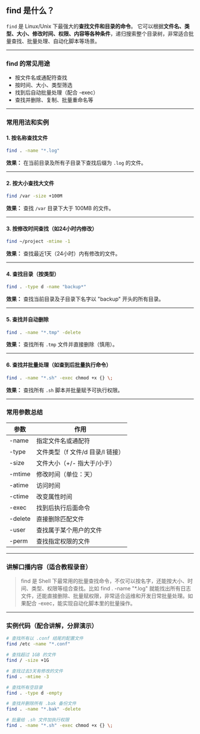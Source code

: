 ## find 是什么？

`find` 是 Linux/Unix 下最强大的**查找文件和目录的命令**。
它可以根据**文件名、类型、大小、修改时间、权限、内容等各种条件**，递归搜索整个目录树，非常适合批量查找、批量处理、自动化脚本等场景。

---

### find 的常见用途

* 按文件名或通配符查找
* 按时间、大小、类型筛选
* 找到后自动批量处理（配合 -exec）
* 查找并删除、复制、批量重命名等

---

### 常用用法和实例

#### 1. 按名称查找文件

```bash
find . -name "*.log"
```

**效果：**
在当前目录及所有子目录下查找后缀为 `.log` 的文件。

---

#### 2. 按大小查找大文件

```bash
find /var -size +100M
```

**效果：**
查找 `/var` 目录下大于 100MB 的文件。

---

#### 3. 按修改时间查找（如24小时内修改）

```bash
find ~/project -mtime -1
```

**效果：**
查找最近1天（24小时）内有修改的文件。

---

#### 4. 查找目录（按类型）

```bash
find . -type d -name "backup*"
```

**效果：**
查找当前目录及子目录下名字以 "backup" 开头的所有目录。

---

#### 5. 查找并自动删除

```bash
find . -name "*.tmp" -delete
```

**效果：**
查找所有 `.tmp` 文件并直接删除（慎用）。

---

#### 6. 查找并批量处理（如查到后批量执行命令）

```bash
find . -name "*.sh" -exec chmod +x {} \;
```

**效果：**
查找所有 `.sh` 脚本并批量赋予可执行权限。

---

### 常用参数总结

| 参数      | 作用                   |
| ------- | -------------------- |
| -name   | 指定文件名或通配符            |
| -type   | 文件类型（f 文件/d 目录/l 链接） |
| -size   | 文件大小（+/- 指大于/小于）     |
| -mtime  | 修改时间（单位：天）           |
| -atime  | 访问时间                 |
| -ctime  | 改变属性时间               |
| -exec   | 找到后执行后面命令            |
| -delete | 直接删除匹配文件             |
| -user   | 查找属于某个用户的文件          |
| -perm   | 查找指定权限的文件            |

---

### 讲解口播内容（适合教程录音）

> find 是 Shell 下最常用的批量查找命令，不仅可以按名字，还能按大小、时间、类型、权限等组合查找。比如 find . -name "\*.log" 就能找出所有日志文件，还能直接删除、批量赋权限，非常适合运维和开发日常批量处理。如果配合 -exec，能实现自动化脚本里的批量操作。

---

### 实例代码（配合讲解，分屏演示）

```bash
# 查找所有以 .conf 结尾的配置文件
find /etc -name "*.conf"

# 查找超过 1GB 的文件
find / -size +1G

# 查找过去3天有修改的文件
find . -mtime -3

# 查找所有空目录
find . -type d -empty

# 查找并删除所有 .bak 备份文件
find . -name "*.bak" -delete

# 批量给 .sh 文件加执行权限
find . -name "*.sh" -exec chmod +x {} \;
```

